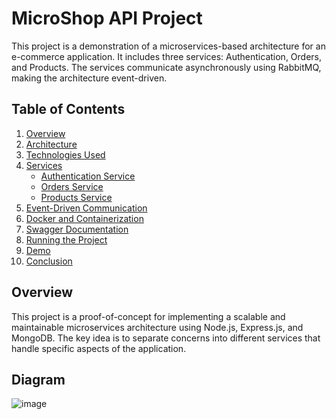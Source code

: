 # MicroShop API Project

<!---  ## Diagram 1
![image](https://github.com/user-attachments/assets/1a47e1e0-58df-4993-b933-301ae2a614ba) --->

This project is a demonstration of a microservices-based architecture for an e-commerce application. It includes three services: Authentication, Orders, and Products. The services communicate asynchronously using RabbitMQ, making the architecture event-driven.

## Table of Contents

1. [Overview](#overview)
2. [Architecture](#architecture)
3. [Technologies Used](#technologies-used)
4. [Services](#services)
   - [Authentication Service](#authentication-service)
   - [Orders Service](#orders-service)
   - [Products Service](#products-service)
5. [Event-Driven Communication](#event-driven-communication)
6. [Docker and Containerization](#docker-and-containerization)
7. [Swagger Documentation](#swagger-documentation)
8. [Running the Project](#running-the-project)
9. [Demo](#demo)
10. [Conclusion](#conclusion)

## Overview

This project is a proof-of-concept for implementing a scalable and maintainable microservices architecture using Node.js, Express.js, and MongoDB. The key idea is to separate concerns into different services that handle specific aspects of the application.

## Diagram
![image](https://github.com/user-attachments/assets/cd5883d0-5e4b-42bd-9a41-a70a55ca55f4)







